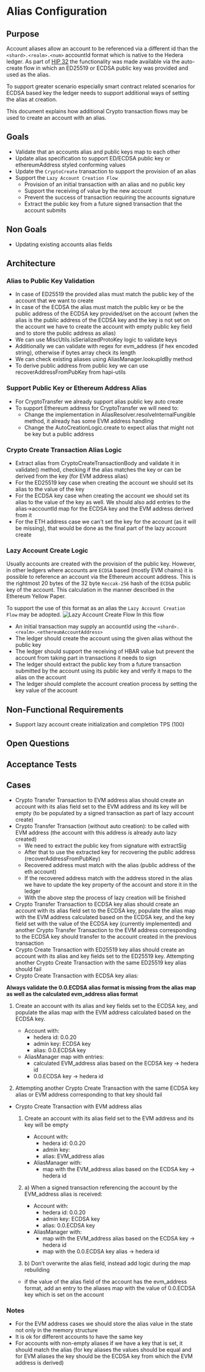 # Alias Configuration

## Purpose
Account aliases allow an account to be referenced via a different id than the `<shard>.<realm>.<num>` accountId format which is native to the Hedera ledger.
As part of [HIP 32](https://github.com/hashgraph/hedera-improvement-proposal/blob/master/HIP/hip-32.md) the functionality was made available via the auto-create flow in which an ED25519 or ECDSA public key was provided and used as the alias.

To support greater scenario especially smart contract related scenarios for ECDSA based key the ledger needs to support additional ways of setting the alias at creation.

This document explains how additional Crypto transaction flows may be used to create an account with an alias.

## Goals

- Validate that an accounts alias and public keys map to each other
- Update alias specification to support ED/ECDSA public key or ethereumAddress styled conforming values
- Update the `CryptoCreate` transaction to support the provision of an alias
- Support the `Lazy Account Creation Flow`
  - Provision of an initial transaction with an alias and no public key
  - Support the receiving of value by the new account
  - Prevent the success of transaction requiring the accounts signature
  - Extract the public key from a future signed transaction that the account submits

## Non Goals

- Updating existing accounts alias fields

## Architecture

### Alias to Public Key Validation

- In case of ED25519 the provided alias must match the public key of the account that we want to create
- In case of the ECDSA the alias must match the public key or be the public address of the ECDSA key provided/set on the account (when the alias is the public address of the ECDSA key and the key is not set on the account we have to create the account with empty public key field and to store the public address as alias)
- We can use MiscUtils.isSerializedProtoKey logic to validate keys
- Additionally we can validate with regex for evm_address (if hex encoded string), otherwise if bytes array check its length
- We can check existing aliases using AliasManager.lookupIdBy method
- To derive public address from public key we can use recoverAddressFromPubKey from hapi-utils

### Support Public Key or Ethereum Address Alias

- For CryptoTransfer we already support alias public key auto create
- To support Ethereum address for CryptoTransfer we will need to: 
  - Change the implementation in AliasResolver.resolveInternalFungible method, it already has some EVM address handling
  - Change the AutoCreationLogic.create to expect alias that might not be key but a public address

### Crypto Create Transaction Alias Logic

- Extract alias from CryptoCreateTransactionBody and validate it in validate() method, checking if the alias matches the key or can be derived from the key (for EVM address alias)
- For the ED25519 key case when creating the account we should set its alias to the value of the key
- For the ECDSA key case when creating the account we should set its alias to the value of the key as well. We should also add entries to the alias->accountId map for the ECDSA key and the EVM address derived from it
- For the ETH address case we can't set the key for the account (as it will be missing), that would be done as the final part of the lazy account create

### Lazy Account Create Logic

Usually accounts are created with the provision of the public key.
However, in other ledgers where accounts are `ECDSA` based (mostly EVM chains) it is possible to reference an account via the Ethereum account address.
This is the rightmost 20 bytes of the 32 byte `Keccak-256` hash of the `ECDSA` public key of the account. This calculation in the manner described in the Ethereum Yellow Paper. 

To support the use of this format as an alias the `Lazy Account Creation Flow` may be adopted.
![Lazy Account Create Flow](images/lazy-account-create.png)
In this flow
- An initial transaction may supply an accountId using the `<shard>.<realm>.<ethereumAccountAddress>`
- The ledger should create the account using the given alias without the public key
- The ledger should support the receiving of HBAR value but prevent the account from taking part in transactions it needs to sign
- The ledger should extract the public key from a future transaction submitted by the account using its public key and verify it maps to the alias on the account
- The ledger should complete the account creation process by setting the key value of the account

## Non-Functional Requirements

- Support lazy account create initialization and completion TPS (100)

## Open Questions

## Acceptance Tests

## Cases

- Crypto Transfer Transaction to EVM address alias should create an account with its alias field set to the EVM address and its key will be empty (to be populated by a signed transaction as part of lazy account create)
- Crypto Transfer Transaction (without auto creation): to be called with EVM address (the account with this address is already auto lazy created)
  - We need to extract the public key from signature with extractSig
  - After that to use the extracted key for recovering the public address (recoverAddressFromPubKey)
  - Recovered address must match with the alias (public address of the eth account)
  - If the recovered address match with the address stored in the alias we have to update the key property of the account and store it in the ledger
  - With the above step the process of lazy creation will be finished
- Crypto Transfer Transaction to ECDSA key alias should create an account with its alias field set to the ECDSA key, populate the alias map with the EVM address calculated based on the ECDSA key, and the key field set with the value of the ECDSA key (currently implemented) and another Crypto Transfer Transaction to the EVM address corresponding to the ECDSA key should transfer to the account created in the previous transaction
- Crypto Create Transaction with ED25519 key alias should create an account with its alias and key fields set to the ED25519 key. Attempting another Crypto Create Transaction with the same ED25519 key alias should fail
- Crypto Create Transaction with ECDSA key alias:
    
**Always validate the 0.0.ECDSA alias format is missing from the alias map as well as the calculated evm_address alias format**
    
  1. Create an account with its alias and key fields set to the ECDSA key, and populate the alias map with the EVM address calculated based on the ECDSA key.
      - Account with:
          - hedera id: 0.0.20
          - admin key: ECDSA key
          - alias: 0.0.ECDSA key
      - AliasManager map with entries:
          - calculated EVM_address alias based on the ECDSA key → hedera id
          - 0.0.ECDSA key → hedera id
  
  2. Attempting another Crypto Create Transaction with the same ECDSA key alias or EVM address corresponding to that key should fail
    
- Crypto Create Transaction with EVM address alias
    1. Create an account with its alias field set to the EVM address and its key will be empty
        - Account with:
            - hedera id: 0.0.20
            - admin key:
            - alias: EVM_address alias
        - AliasManager with:
            - map with the EVM_address alias based on the ECDSA key → hedera id
    2. a) When a signed transaction referencing the account by the EVM_address alias is received:
        - Account with:
            - hedera id: 0.0.20
            - admin key: ECDSA key
            - alias: 0.0.ECDSA key
        - AliasManager with:
            - map with the EVM_address alias based on the ECDSA key → hedera id
            - map with the 0.0.ECDSA key alias → hedera id
    
    2. b) Don’t overwrite the alias field, instead add logic during the map rebuilding
    - if the value of the alias field of the account has the evm_address format, add an entry to the aliases map with the value of 0.0.ECDSA key which is set on the account

### Notes

- For the EVM address cases we should store the alias value in the state not only in the memory structure
- It is ok for different accounts to have the same key
- For accounts with non-empty aliases if we have a key that is set, it should match the alias (for key aliases the values should be equal and for EVM aliases the key should be the ECDSA key from which the EVM address is derived)